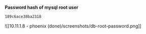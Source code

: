 **Password hash of mysql root user**
```
189c6ace38ba2318
```
![[10.11.1.8 - phoenix (done)/screenshots/db-root-password.png]]